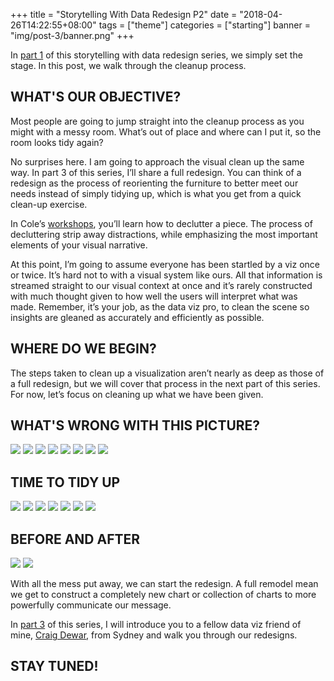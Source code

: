 +++
title = "Storytelling With Data Redesign P2"
date = "2018-04-26T14:22:55+08:00"
tags = ["theme"]
categories = ["starting"]
banner = "img/post-3/banner.png"
+++

In [part 1](https://vizsimply.com/blog/2017/9/17/rare-redesign-for-storytelling-with-data-p1) of this storytelling with data redesign series, we simply set the stage. In this post, we walk through the cleanup process.

## WHAT'S OUR OBJECTIVE?

Most people are going to jump straight into the cleanup process as you might with a messy room. What’s out of place and where can I put it, so the room looks tidy again?

No surprises here. I am going to approach the visual clean up the same way. In part 3 of this series, I’ll share a full redesign. You can think of a redesign as the process of reorienting the furniture to better meet our needs instead of simply tidying up, which is what you get from a quick clean-up exercise.

In Cole’s [workshops](http://www.storytellingwithdata.com/public-workshops/), you’ll learn how to declutter a piece. The process of decluttering strip away distractions, while emphasizing the most important elements of your visual narrative.

At this point, I’m going to assume everyone has been startled by a viz once or twice. It’s hard not to with a visual system like ours. All that information is streamed straight to our visual context at once and it’s rarely constructed with much thought given to how well the users will interpret what was made. Remember, it’s your job, as the data viz pro, to clean the scene so insights are gleaned as accurately and efficiently as possible.

## WHERE DO WE BEGIN?

The steps taken to clean up a visualization aren’t nearly as deep as those of a full redesign, but we will cover that process in the next part of this series. For now, let’s focus on cleaning up what we have been given.

## WHAT'S WRONG WITH THIS PICTURE?

![](/img/post-3/chart1.png)
![](/img/post-3/chart2.png)
![](/img/post-3/chart3.png)
![](/img/post-3/chart4.png)
![](/img/post-3/chart5.png)
![](/img/post-3/chart6.png)
![](/img/post-3/chart7.png)
![](/img/post-3/chart8.png)

## TIME TO TIDY UP

![](/img/post-3/sec2-chart1.png)
![](/img/post-3/sec2-chart2.png)
![](/img/post-3/sec2-chart3.png)
![](/img/post-3/sec2-chart4.png)
![](/img/post-3/sec2-chart5.png)
![](/img/post-3/sec2-chart6.png)
![](/img/post-3/sec2-chart7.png)

## BEFORE AND AFTER

![](/img/post-3/sec3-chart1.png)
![](/img/post-3/sec3-chart2.png)

With all the mess put away, we can start the redesign. A full remodel mean we get to construct a completely new chart or collection of charts to more powerfully communicate our message.

In [part 3](https://vizsimply.com/blog/2017/9/21/rare-redesign-for-storytelling-with-data-part-3) of this series, I will introduce you to a fellow data viz friend of mine, [Craig Dewar](https://www.linkedin.com/in/craig-dewar/), from Sydney and walk you through our redesigns.

## STAY TUNED!